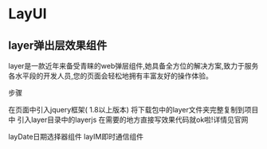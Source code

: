 # LayUI

## layer弹出层效果组件

​		layer是一款近年来备受青睐的web弹层组件,她具备全方位的解决方案,致力于服务各水平段的开发人员,您的页面会轻松地拥有丰富友好的操作体验。

步骤

在页面中引入jquery框架( 1.8以上版本)
将下载包中的layer文件夹完整复制到项目中
引入layer目录中的layerjs
在需要的地方直接写效果代码就ok啦!详情见官网



layDate日期选择器组件
layIM即时通信组件